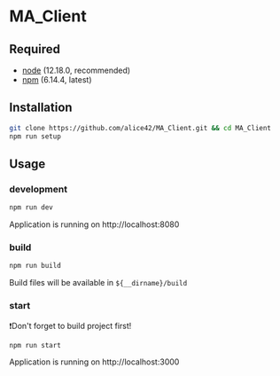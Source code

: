 # MA_Client

## Required

- [node](https://nodejs.org/en/) (12.18.0, recommended)
- [npm](https://www.npmjs.com/get-npm) (6.14.4, latest)

## Installation

```bash
git clone https://github.com/alice42/MA_Client.git && cd MA_Client
npm run setup
```

## Usage

### development

```bash
npm run dev
```

Application is running on http://localhost:8080

### build

```bash
npm run build
```

Build files will be available in `${__dirname}/build`

### start

❗️Don't forget to build project first!

```bash
npm run start
```

Application is running on http://localhost:3000
